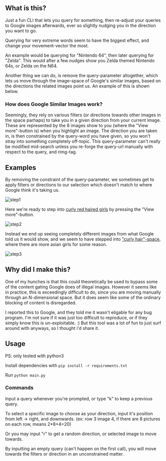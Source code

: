 ## What is this?
Just a fun CLI that lets you query for something, then re-adjust your queries to Google images afterwards, ever so slightly nudging you in the direction you want to go.

Querying for very extreme words seem to have the biggest effect, and change your movement-vector the most.

An example would be querying for "Nintendo 64", then later querying for "Zelda". This would after a few nudges show you Zelda themed Nintendo 64s, or Zelda on the N64.

Another thing we can do, is remove the query-parameter altogether, which lets us move through the image-space of Google's similar images, based on the directions the related images point us. An example of this is shown below.

### How does Google Similar Images work?
Seemingly, they rely on various filters (or directions towards other images in the space parhaps) to take you in a given direction from your current image. These are represented by the 8 images show to you (where the "View more"-button is) when you highlight an image.
The direction you are taken in, is then constrained by the query-word you have given, so you won't stray into something completely off-topic. This query-parameter can't really be modified mid-search unless you re-forge the query-url manually with respect to the query, and rimg-tag.

## Examples
By removing the constraint of the query-parameter, we sometimes get to apply filters or directions to our selection which doesn't match to where Google think it's taking us.

![step1](https://raw.githubusercontent.com/NegatioN/GoogleImageNavigator/master/image-examples/step1.jpg)

Here we're ready to step into [curly red haired girls](https://www.google.no/search?q=&tbm=isch&tbs=rimg:CZVazid2KFhzIji5IaVxm1t0lDaR5IAK2GPL9gu6spes7r6OaaKi7Hr5T0guqXmnJBKYEyNC2wVEgLweUZ6LIIIoQioSCbkhpXGbW3SUEb6toiYTUexgKhIJNpHkgArYY8sRoL_13Zyt9gUYqEgn2C7qyl6zuvhHGyuW66GjQ7CoSCY5poqLsevlPEcRzkMIEwlBVKhIJSC6peackEpgR5bZ8Xgagg5gqEgkTI0LbBUSAvBGwmzGGxrP5SyoSCR5RnosggihCESXLQfVaN494&tbo=u&sa=X&ved=0ahUKEwiopruD5PfSAhXJDSwKHVD4AQ8Q9C8IGw#imgrc=kASjDbUXdlrxRM:) by pressing the "View more"-button.

![step2](https://raw.githubusercontent.com/NegatioN/GoogleImageNavigator/master/image-examples/step2.jpg)

Instead we end up seeing completely different images from what Google told us it would show, and we seem to have stepped into ["curly hair"-space](https://www.google.no/search?q=&tbm=isch&tbs=rimg:CZAEow21F3ZaIjiUtiwPQcY5PZ57KpctIL2UHychJ6kVH7V2d9nlvA3qrsn3siFLN9SmYhcFplYOZm0brJlAfYoMRyoSCZS2LA9Bxjk9EUr9d6Lh5HiMKhIJnnsqly0gvZQRgAVQuyvCHsgqEgkfJyEnqRUftRHzO0UjpXbvkSoSCXZ32eW8DequEf-6Bcn3fhVCKhIJyfeyIUs31KYRNeWaL9GzwYwqEgliFwWmVg5mbRH_18K9XD8wX0ioSCRusmUB9igxHEUhsZFFDYnBb&tbo=u&sa=X&ved=0ahUKEwj1tPeJ5PfSAhXIfiwKHft4B0IQ9C8IGw), where there are more asian girls for some reason.

![step3](https://raw.githubusercontent.com/NegatioN/GoogleImageNavigator/master/image-examples/step3.jpg)

## Why did I make this?
One of my hunches is that this could theoretically be used to bypass some of the content gating Google does of illegal images. However it seems like in practice, this is exceedingly difficult to do, since you are moving manually through an N-dimensional space. But it does seem like some of the ordinary blocking of content is disregarded.

I reported this to Google, and they told me it wasn't eligable for any bug program. I'm not sure if it was just too difficult to reproduce, or if they simply know this is un-exploitable. :) But this tool was a lot of fun to just surf around with anyways, so I thought i'd share it.

## Usage
PS: only tested with python3

Install dependencies with ````pip install -r requirements.txt````

Run ````python main.py````

### Commands
Input a query whenever you're prompted, or type "k" to keep a previous query.

To select a specific image to choose as your direction, input it's position from left -> right, and downwards. (ex: row 3 image 4, if there are 8 pictures on each row, means 2*8+4=20)

Or you may input "r" to get a random direction, or selected image to move towards.

By inputting an empty query (can't happen on the first call), you will move towards the filters or direction in an unconstrained matter.

